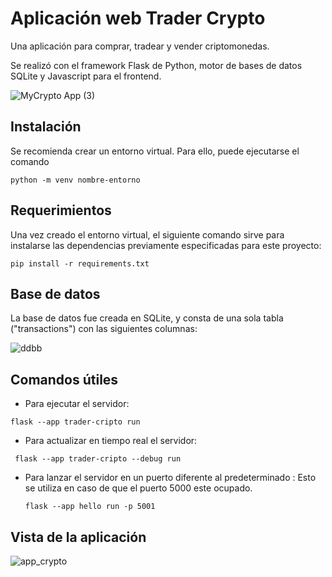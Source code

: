 # Aplicación web Trader Crypto

Una aplicación para comprar, tradear y vender criptomonedas.

Se realizó con el framework Flask de Python, motor de bases de datos SQLite y Javascript para el frontend.

![MyCrypto App (3)](https://user-images.githubusercontent.com/117080861/218326533-77e3327e-5700-4f20-9a04-e97d4919df64.gif)

## Instalación

Se recomienda crear un entorno virtual. Para ello, puede ejecutarse el comando

`python -m venv nombre-entorno`

## Requerimientos

Una vez creado el entorno virtual, el siguiente comando sirve para instalarse las dependencias previamente especificadas para este proyecto:

`pip install -r requirements.txt`

## Base de datos

La base de datos fue creada en SQLite, y consta de una sola tabla ("transactions") con las siguientes columnas:

![ddbb](https://user-images.githubusercontent.com/117080861/218326026-f95c1b16-901f-4438-9563-237c5f14c971.png)

## Comandos útiles

- Para ejecutar el servidor:

`flask --app trader-cripto run`

- Para actualizar en tiempo real el servidor:

` flask --app trader-cripto --debug run`

- Para lanzar el servidor en un puerto diferente al predeterminado :
  Esto se utiliza en caso de que el puerto 5000 este ocupado.

  `flask --app hello run -p 5001`
  
## Vista de la aplicación
  
![app_crypto](https://user-images.githubusercontent.com/117080861/218326105-8fed690b-6e27-4466-bcce-67a23fe216e5.png)
